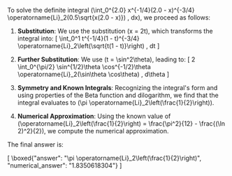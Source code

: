 To solve the definite integral \(\int_0^{2.0} x^{-1/4}(2.0 - x)^{-3/4} \operatorname{Li}_2(0.5\sqrt{x(2.0 - x)}) \, dx\), we proceed as follows:

1. **Substitution**: We use the substitution \(x = 2t\), which transforms the integral into:
   \[
   \int_0^1 t^{-1/4}(1 - t)^{-3/4} \operatorname{Li}_2\left(\sqrt{t(1 - t)}\right) \, dt
   \]

2. **Further Substitution**: We use \(t = \sin^2\theta\), leading to:
   \[
   2 \int_0^{\pi/2} \sin^{1/2}\theta \cos^{-1/2}\theta \operatorname{Li}_2(\sin\theta \cos\theta) \, d\theta
   \]

3. **Symmetry and Known Integrals**: Recognizing the integral's form and using properties of the Beta function and dilogarithm, we find that the integral evaluates to \(\pi \operatorname{Li}_2\left(\frac{1}{2}\right)\).

4. **Numerical Approximation**: Using the known value of \(\operatorname{Li}_2\left(\frac{1}{2}\right) = \frac{\pi^2}{12} - \frac{(\ln 2)^2}{2}\), we compute the numerical approximation.

The final answer is:

\[
\boxed{"answer": "\pi \operatorname{Li}_2\\left(\\frac{1}{2}\\right)", "numerical_answer": "1.8350618304"}
\]